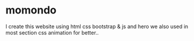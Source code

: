 # momondo
I create this website using html css bootstrap &amp; js and hero we also used in most section css animation for better..
